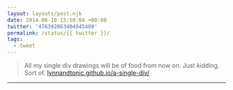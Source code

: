 ```yaml
---
layout: layouts/post.njk
date: 2014-06-10 15:58:04 +00:00
twitter: '476392863404945409'
permalink: /status/{{ twitter }}/
tags: 
  - tweet
---
```


> All my single div drawings will be of food from now on. Just kidding. Sort of. [lynnandtonic.github.io/a-single-div/](http://lynnandtonic.github.io/a-single-div/)

---
